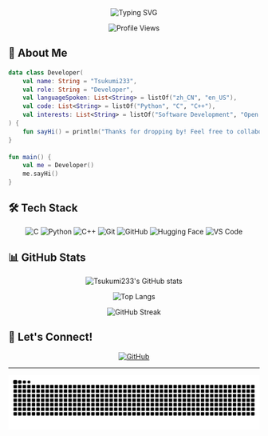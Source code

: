 <div align="center">
  <img src="https://readme-typing-svg.herokuapp.com?font=Fira+Code&size=30&duration=3000&pause=1000&color=81D8D0&center=true&vCenter=true&random=false&width=435&lines=Hi+there!+I'm+Tsukumi+%F0%9F%91%8B;Welcome+to+my+Profile!" alt="Typing SVG" 
  onerror="this.onerror=null;this.src='https://readme-typing-svg.demolab.com?font=Fira+Code&size=30&duration=3000&pause=1000&color=81D8D0&center=true&vCenter=true&random=false&width=435&lines=Hi+there!+I%27m+Tsukumi+%F0%9F%91%8B;Welcome+to+my+Profile!'"/>
</div>

<div align="center">
  
  ![Profile Views](https://komarev.com/ghpvc/?username=Tsukumi233&color=blueviolet&style=flat-square)
  
</div>

## 🌟 About Me

```kotlin
data class Developer(
    val name: String = "Tsukumi233",
    val role: String = "Developer",
    val languageSpoken: List<String> = listOf("zh_CN", "en_US"),
    val code: List<String> = listOf("Python", "C", "C++"),
    val interests: List<String> = listOf("Software Development", "Open Source", "AI/ML")
) {
    fun sayHi() = println("Thanks for dropping by! Feel free to collaborate or ask questions!")
}

fun main() {
    val me = Developer()
    me.sayHi()
}
```

## 🛠️ Tech Stack

<div align="center">

  ![C](https://img.shields.io/badge/-C-A8B9CC?style=flat-square&logo=c&logoColor=white)
  ![Python](https://img.shields.io/badge/-Python-3776AB?style=flat-square&logo=python&logoColor=white)
  ![C++](https://img.shields.io/badge/-C++-00599C?style=flat-square&logo=cplusplus&logoColor=white)
  ![Git](https://img.shields.io/badge/-Git-F05032?style=flat-square&logo=git&logoColor=white)
  ![GitHub](https://img.shields.io/badge/-GitHub-181717?style=flat-square&logo=github)
  ![Hugging Face](https://img.shields.io/badge/-Hugging%20Face-FF4500?style=flat-square&logo=huggingface&logoColor=white)
  ![VS Code](https://img.shields.io/badge/-VS%20Code-007ACC?style=flat-square&logo=visual-studio-code)
</div>

## 📊 GitHub Stats

<div align="center">
  
  ![Tsukumi233's GitHub stats](https://github-readme-stats.vercel.app/api?username=Tsukumi233&show_icons=true&theme=tokyonight)
  
  ![Top Langs](https://github-readme-stats.vercel.app/api/top-langs/?username=Tsukumi233&layout=compact&theme=tokyonight)
  
  ![GitHub Streak](https://github-readme-streak-stats.herokuapp.com/?user=Tsukumi233&theme=tokyonight)
  
</div>

## 🤝 Let's Connect!

<div align="center">
  
[![GitHub](https://img.shields.io/badge/-Tsukumi233-181717?style=flat-square&logo=github&logoColor=white)](https://github.com/Tsukumi233)

</div>

---

<div align="center">
  <img src="https://raw.githubusercontent.com/Tsukumi233/Tsukumi233/output/github-contribution-grid-snake-dark.svg" alt="Snake animation" />
</div>
